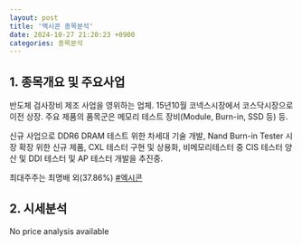 ```yaml
---
layout: post
title: '엑시콘 종목분석'
date: 2024-10-27 21:20:23 +0900
categories: 종목분석
---
```


## 1. 종목개요 및 주요사업

반도체 검사장비 제조 사업을 영위하는 업체. 15년10월 코넥스시장에서 코스닥시장으로 이전 상장. 주요 제품의 품목군은 메모리 테스트 장비(Module, Burn-in, SSD 등) 등.

신규 사업으로 DDR6 DRAM 테스트 위한 차세대 기술 개발, Nand Burn-in Tester 시장 확장 위한 신규 제품, CXL 테스터 구현 및 상용화, 비메모리테스터 중 CIS 테스터 양산 및 DDI 테스터 및 AP 테스터 개발을 추진중.

최대주주는 최명배 외(37.86%)
[#엑시콘](#)

## 2. 시세분석

No price analysis available

